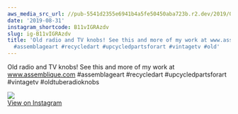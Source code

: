```yaml
---
aws_media_src_url: //pub-5541d2355e6941b4a5fe50450aba723b.r2.dev/2019/08/2019-08-31_19-11-41_UTC.jpg
date: '2019-08-31'
instagram_shortcode: B11vIGRAzdv
slug: ig-B11vIGRAzdv
title: 'Old radio and TV knobs! See this and more of my work at www.assemblique.com
  #assemblageart #recycledart #upcycledpartsforart #vintagetv #old'
---
```


Old radio and TV knobs! See this and more of my work at www.assemblique.com #assemblageart #recycledart #upcycledpartsforart #vintagetv #oldtuberadioknobs 

![](//pub-5541d2355e6941b4a5fe50450aba723b.r2.dev/2019/08/2019-08-31_19-11-41_UTC.jpg)   
[View on Instagram](https://www.instagram.com/p/B11vIGRAzdv/)